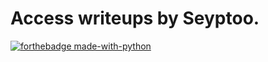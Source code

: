 # Access writeups by Seyptoo.

[![forthebadge made-with-python](https://image.noelshack.com/fichiers/2019/09/6/1551530466-capture-du-2019-03-02-13-40-56.png)](https://image.noelshack.com/fichiers/2019/09/6/1551530466-capture-du-2019-03-02-13-40-56.png)
